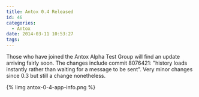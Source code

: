 ```yaml
---
title: Antox 0.4 Released
id: 46
categories:
  - Antox
date: 2014-03-11 10:53:27
tags:
---
```


Those who have joined the Antox Alpha Test Group will find an update arriving fairly soon. The changes include commit 8076421: "history loads instantly rather than waiting for a message to be sent". Very minor changes since 0.3 but still a change nonetheless.

{% limg antox-0-4-app-info.png %}
